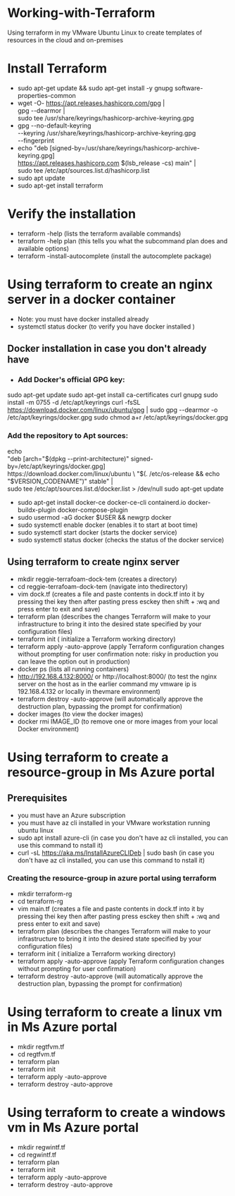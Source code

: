 # Working-with-Terraform
Using terraform in my VMware Ubuntu Linux to create templates of resources in the cloud and on-premises
# Install Terraform
- sudo apt-get update && sudo apt-get install -y gnupg software-properties-common
- wget -O- https://apt.releases.hashicorp.com/gpg | \
gpg --dearmor | \
sudo tee /usr/share/keyrings/hashicorp-archive-keyring.gpg
- gpg --no-default-keyring \
--keyring /usr/share/keyrings/hashicorp-archive-keyring.gpg \
--fingerprint
- echo "deb [signed-by=/usr/share/keyrings/hashicorp-archive-keyring.gpg] \
https://apt.releases.hashicorp.com $(lsb_release -cs) main" | \
sudo tee /etc/apt/sources.list.d/hashicorp.list
- sudo apt update
- sudo apt-get install terraform
# Verify the installation
- terraform -help (lists the terraform available commands)
- terraform -help plan (this tells you what the subcommand plan does and available options)
- terraform -install-autocomplete (install the autocomplete package)
# Using terraform to create an nginx server in a docker container
- Note: you must have docker installed already
- systemctl status docker (to verify you have docker installed )
## Docker installation in case you don't already have
- ### Add Docker's official GPG key:
sudo apt-get update
sudo apt-get install ca-certificates curl gnupg
sudo install -m 0755 -d /etc/apt/keyrings
curl -fsSL https://download.docker.com/linux/ubuntu/gpg | sudo gpg --dearmor -o /etc/apt/keyrings/docker.gpg
sudo chmod a+r /etc/apt/keyrings/docker.gpg
### Add the repository to Apt sources:
echo \
  "deb [arch="$(dpkg --print-architecture)" signed-by=/etc/apt/keyrings/docker.gpg] https://download.docker.com/linux/ubuntu \
  "$(. /etc/os-release && echo "$VERSION_CODENAME")" stable" | \
  sudo tee /etc/apt/sources.list.d/docker.list > /dev/null
sudo apt-get update
- sudo apt-get install docker-ce docker-ce-cli containerd.io docker-buildx-plugin docker-compose-plugin
- sudo usermod -aG docker $USER && newgrp docker
- sudo systemctl enable docker (enables it to start at boot time)
- sudo systemctl start docker (starts the docker service)
- sudo systemctl status docker (checks the status of the docker service)
## Using terraform to create nginx server
- mkdir reggie-terrafoam-dock-tem (creates a directory)
- cd reggie-terrafoam-dock-tem (navigate into thedirectory)
- vim dock.tf (creates a file and paste contents in dock.tf into it by  pressing thei key then after pasting press esckey then shift + :wq and press enter to exit and save)
- terraform plan (describes the changes Terraform will make to your infrastructure to bring it into the desired state specified by your configuration files)
- terraform init ( initialize a Terraform working directory)
- terraform apply -auto-approve (apply Terraform configuration changes without prompting for user confirmation note: risky in production you can leave the option out in production)
- docker ps (lists all running containers)
- http://192.168.4.132:8000/ or http://localhost:8000/ (to test the nginx server on the host as in the earlier command my vmware ip is 192.168.4.132 or locally in thevmare environment)
- terraform destroy -auto-approve (will automatically approve the destruction plan, bypassing the prompt for confirmation)
- docker images (to  view the docker images)
- docker rmi IMAGE_ID (to remove one or more images from your local Docker environment)
# Using terraform to create a resource-group in Ms Azure portal
## Prerequisites
- you must have an Azure subscription
- you must have az cli installed in your VMware workstation running ubuntu linux
- sudo apt install azure-cli (in case you don't have az cli installed, you can use this command to nstall it)
- curl -sL https://aka.ms/InstallAzureCLIDeb | sudo bash (in case you don't have az cli installed, you can use this command to nstall it)
### Creating the resource-group in azure portal using terraform
- mkdir terraform-rg
- cd terraform-rg
- vim main.tf (creates a file and paste contents in dock.tf into it by  pressing thei key then after pasting press esckey then shift + :wq and press enter to exit and save)
- terraform plan (describes the changes Terraform will make to your infrastructure to bring it into the desired state specified by your configuration files)
- terraform init ( initialize a Terraform working directory)
- terraform apply -auto-approve (apply Terraform configuration changes without prompting for user confirmation)
- terraform destroy -auto-approve (will automatically approve the destruction plan, bypassing the prompt for confirmation)
# Using terraform to create a linux vm in Ms Azure portal
- mkdir regtfvm.tf
- cd regtfvm.tf
- terraform plan
- terraform init 
- terraform apply -auto-approve 
- terraform destroy -auto-approve
# Using terraform to create a windows vm in Ms Azure portal
- mkdir regwintf.tf
- cd regwintf.tf
- terraform plan
- terraform init 
- terraform apply -auto-approve 
- terraform destroy -auto-approve


